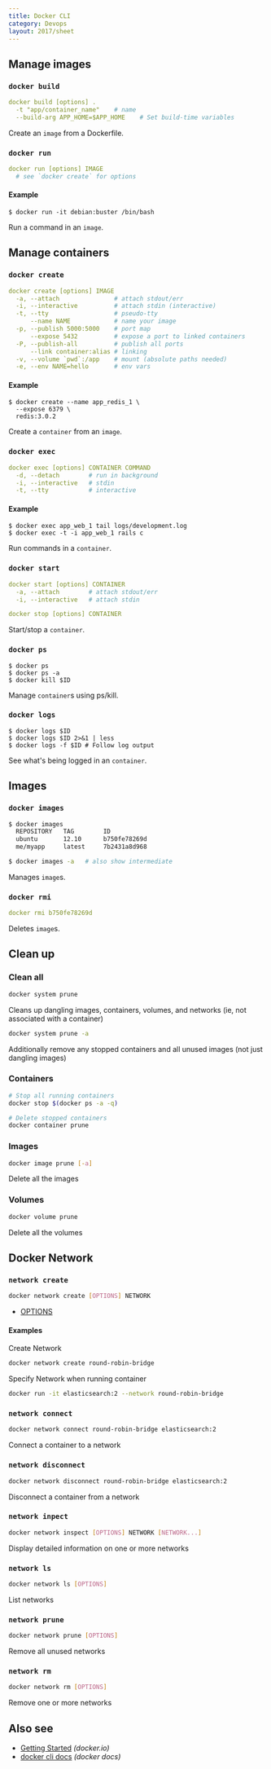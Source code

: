 ```yaml
---
title: Docker CLI
category: Devops
layout: 2017/sheet
---
```


Manage images
-------------

### `docker build`

```yml
docker build [options] .
  -t "app/container_name"    # name
  --build-arg APP_HOME=$APP_HOME    # Set build-time variables
```

Create an `image` from a Dockerfile.


### `docker run`

```yml
docker run [options] IMAGE
  # see `docker create` for options
```

#### Example

```
$ docker run -it debian:buster /bin/bash
```
Run a command in an `image`.

Manage containers
-----------------

### `docker create`

```yml
docker create [options] IMAGE
  -a, --attach               # attach stdout/err
  -i, --interactive          # attach stdin (interactive)
  -t, --tty                  # pseudo-tty
      --name NAME            # name your image
  -p, --publish 5000:5000    # port map
      --expose 5432          # expose a port to linked containers
  -P, --publish-all          # publish all ports
      --link container:alias # linking
  -v, --volume `pwd`:/app    # mount (absolute paths needed)
  -e, --env NAME=hello       # env vars
```

#### Example

```
$ docker create --name app_redis_1 \
  --expose 6379 \
  redis:3.0.2
```

Create a `container` from an `image`.

### `docker exec`

```yml
docker exec [options] CONTAINER COMMAND
  -d, --detach        # run in background
  -i, --interactive   # stdin
  -t, --tty           # interactive
```

#### Example

```
$ docker exec app_web_1 tail logs/development.log
$ docker exec -t -i app_web_1 rails c
```

Run commands in a `container`.


### `docker start`

```yml
docker start [options] CONTAINER
  -a, --attach        # attach stdout/err
  -i, --interactive   # attach stdin

docker stop [options] CONTAINER
```

Start/stop a `container`.


### `docker ps`

```
$ docker ps
$ docker ps -a
$ docker kill $ID
```

Manage `container`s using ps/kill.


### `docker logs`

```
$ docker logs $ID
$ docker logs $ID 2>&1 | less
$ docker logs -f $ID # Follow log output
```

See what's being logged in an `container`.


Images
------

### `docker images`

```sh
$ docker images
  REPOSITORY   TAG        ID
  ubuntu       12.10      b750fe78269d
  me/myapp     latest     7b2431a8d968
```

```sh
$ docker images -a   # also show intermediate
```

Manages `image`s.

### `docker rmi`

```yml
docker rmi b750fe78269d
```

Deletes `image`s.

## Clean up

### Clean all

```sh
docker system prune
```

Cleans up dangling images, containers, volumes, and networks (ie, not associated with a container)

```sh
docker system prune -a
```

Additionally remove any stopped containers and all unused images (not just dangling images)

### Containers

```sh
# Stop all running containers
docker stop $(docker ps -a -q)

# Delete stopped containers
docker container prune
```

### Images

```sh
docker image prune [-a]
```

Delete all the images

### Volumes

```sh
docker volume prune
```

Delete all the volumes

Docker Network
-----------------
### `network create`

```sh
docker network create [OPTIONS] NETWORK
````

* [OPTIONS](https://docs.docker.com/engine/reference/commandline/network_create/#options)

#### Examples

Create Network
````sh
docker network create round-robin-bridge 
````
Specify Network when running container
````sh
docker run -it elasticsearch:2 --network round-robin-bridge
````

### `network connect`

```sh
docker network connect round-robin-bridge elasticsearch:2
````

Connect a container to a network

### `network disconnect`

```sh
docker network disconnect round-robin-bridge elasticsearch:2
````

Disconnect a container from a network

### `network inpect`

```sh
docker network inspect [OPTIONS] NETWORK [NETWORK...]
```

Display detailed information on one or more networks


### `network ls`

```sh
docker network ls [OPTIONS]
```

List networks

### `network prune`

```sh
docker network prune [OPTIONS]
```

Remove all unused networks

### `network rm`

```sh
docker network rm [OPTIONS]
```

Remove one or more networks


Also see
--------

 * [Getting Started](http://www.docker.io/gettingstarted/) _(docker.io)_
 * [docker cli docs](https://docs.docker.com/engine/reference/commandline/docker/) _(docker docs)_
